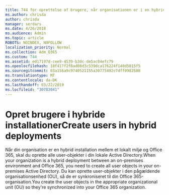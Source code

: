 ```yaml
---
title: 744 for oprettelse af brugere, når organisationen er i en hybridtilstand
ms.author: chrisda
author: chrisda
manager: serdars
ms.date: 4/26/2018
ms.audience: Admin
ms.topic: article
ROBOTS: NOINDEX, NOFOLLOW
localization_priority: Normal
ms.collection: Adm_O365
ms.custom: 744
ms.assetid: ed17197d-cee9-4539-b3dc-de5ac04efc79
ms.openlocfilehash: 18f417f2f8ad08d3c539dca176224f140d5815f5
ms.sourcegitcommit: 03a156a9c9740521155a30775492c7dff0982588
ms.translationtype: MT
ms.contentlocale: da-DK
ms.lasthandoff: 03/22/2019
ms.locfileid: "30783041"
---
```

# <a name="create-users-in-hybrid-deployments"></a><span data-ttu-id="a4313-102">Opret brugere i hybride installationer</span><span class="sxs-lookup"><span data-stu-id="a4313-102">Create users in hybrid deployments</span></span>

<span data-ttu-id="a4313-103">Når din organisation er en hybrid installation mellem et lokalt miljø og Office 365, skal du oprette alle user-objekter i din lokale Active Directory.</span><span class="sxs-lookup"><span data-stu-id="a4313-103">When your organization is a hybrid deployment between an on-premises environment and Office 365, you need to create all user objects in your on-premises Active Directory.</span></span> <span data-ttu-id="a4313-104">Du kan oprette user-objekter i den pågældende organisationsenhed (OU), så de er synkroniseret til din Office 365-organisation.</span><span class="sxs-lookup"><span data-stu-id="a4313-104">You create the user objects in the appropriate organizational unit (OU) so they're synchronized into your Office 365 organization.</span></span>
  

